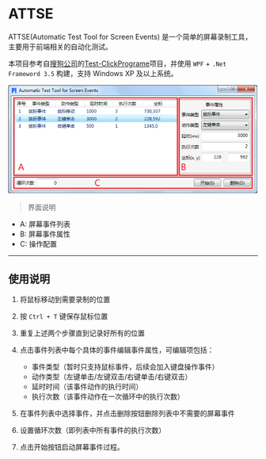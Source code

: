 # ATTSE

ATTSE(Automatic Test Tool for Screen Events) 是一个简单的屏幕录制工具，主要用于前端相关的自动化测试。

本项目参考自[搜狗公司](https://github.com/sogou)的[Test-ClickPrograme](https://github.com/sogou/Test-ClickPrograme)项目，并使用 `WPF` + `.Net Frameword 3.5` 构建，支持 Windows XP 及以上系统。

![Interface](https://raw.githubusercontent.com/2079/ATTSE/master/images/interface.png)

> 界面说明
- A: 屏幕事件列表
- B: 屏幕事件属性
- C: 操作配置

---

## 使用说明

1. 将鼠标移动到需要录制的位置

2. 按 `Ctrl + T` 键保存鼠标位置

3. 重复上述两个步骤直到记录好所有的位置

4. 点击事件列表中每个具体的事件编辑事件属性，可编辑项包括：
    - 事件类型（暂时只支持鼠标事件，后续会加入键盘操作事件）
    - 动作类型（左键单击/左键双击/右键单击/右键双击）
    - 延时时间（该事件动作的执行时间）
    - 执行次数（该事件动作在一次循环中的执行次数）

5. 在事件列表中选择事件，并点击删除按钮删除列表中不需要的屏幕事件

6. 设置循环次数（即列表中所有事件的执行次数）

7. 点击开始按钮启动屏幕事件过程。
